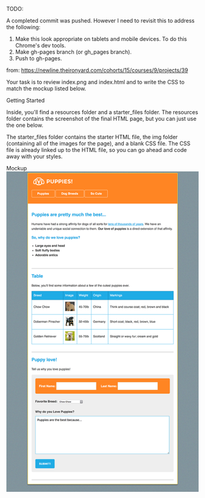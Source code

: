 TODO:

A completed commit was pushed. However I need to revisit this to address the following:

1. Make this look appropriate on tablets and mobile devices. To do this Chrome's dev tools.
2. Make gh-pages branch (or gh_pages branch).
3. Push to gh-pages.

from: https://newline.theironyard.com/cohorts/15/courses/9/projects/39

Your task is to review index.png and index.html and to write the CSS to match the mockup listed below.

Getting Started

Inside, you'll find a resources folder and a starter_files folder. The resources folder contains the screenshot of the final HTML page, but you can just use the one below.

The starter_files folder contains the starter HTML file, the img folder (containing all of the images for the page), and a blank CSS file. The CSS file is already linked up to the HTML file, so you can go ahead and code away with your styles.

Mockup  
![Mockup Screenshot](images/02547e40-screenshot.png)

